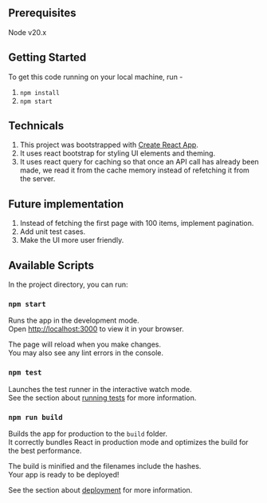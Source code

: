 ## Prerequisites
Node v20.x

## Getting Started
To get this code running on your local machine, run -
1. `npm install`
2. `npm start`

## Technicals
1. This project was bootstrapped with [Create React App](https://github.com/facebook/create-react-app).
2. It uses react bootstrap for styling UI elements and theming.
3. It uses react query for caching so that once an API call has already been made, we read it from the cache memory instead of refetching it from the server.

## Future implementation
1. Instead of fetching the first page with 100 items, implement pagination.
2. Add unit test cases.
3. Make the UI more user friendly.

## Available Scripts

In the project directory, you can run:

### `npm start`

Runs the app in the development mode.\
Open [http://localhost:3000](http://localhost:3000) to view it in your browser.

The page will reload when you make changes.\
You may also see any lint errors in the console.

### `npm test`

Launches the test runner in the interactive watch mode.\
See the section about [running tests](https://facebook.github.io/create-react-app/docs/running-tests) for more information.

### `npm run build`

Builds the app for production to the `build` folder.\
It correctly bundles React in production mode and optimizes the build for the best performance.

The build is minified and the filenames include the hashes.\
Your app is ready to be deployed!

See the section about [deployment](https://facebook.github.io/create-react-app/docs/deployment) for more information.



